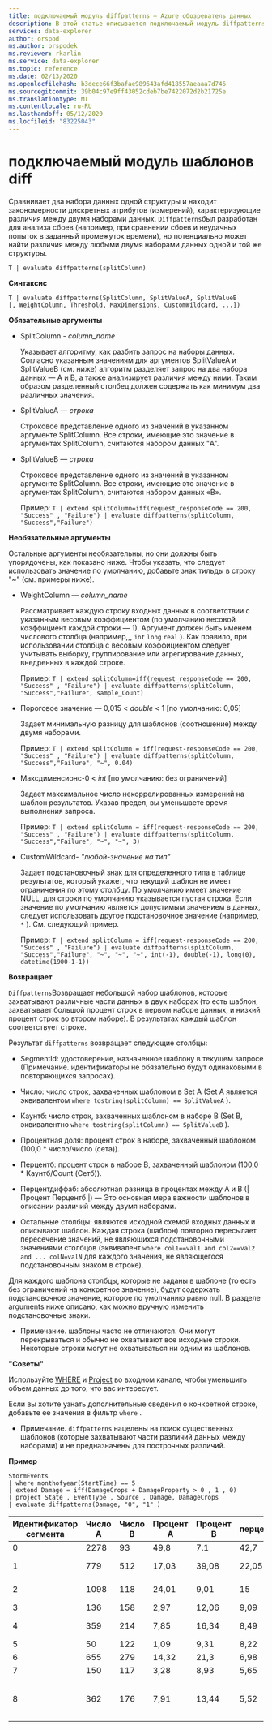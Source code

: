 ```yaml
---
title: подключаемый модуль diffpatterns — Azure обозреватель данных
description: В этой статье описывается подключаемый модуль diffpatterns в Azure обозреватель данных.
services: data-explorer
author: orspod
ms.author: orspodek
ms.reviewer: rkarlin
ms.service: data-explorer
ms.topic: reference
ms.date: 02/13/2020
ms.openlocfilehash: b3dece66f3bafae989643afd418557aeaaa7d746
ms.sourcegitcommit: 39b04c97e9ff43052cdeb7be7422072d2b21725e
ms.translationtype: MT
ms.contentlocale: ru-RU
ms.lasthandoff: 05/12/2020
ms.locfileid: "83225043"
---
```

# <a name="diff-patterns-plugin"></a>подключаемый модуль шаблонов diff

Сравнивает два набора данных одной структуры и находит закономерности дискретных атрибутов (измерений), характеризующие различия между двумя наборами данных.
 `Diffpatterns`был разработан для анализа сбоев (например, при сравнении сбоев и неудачных попыток в заданный промежуток времени), но потенциально может найти различия между любыми двумя наборами данных одной и той же структуры. 

```kusto
T | evaluate diffpatterns(splitColumn)
```


**Синтаксис**

`T | evaluate diffpatterns(SplitColumn, SplitValueA, SplitValueB [, WeightColumn, Threshold, MaxDimensions, CustomWildcard, ...])` 

**Обязательные аргументы**

* SplitColumn - *column_name*

    Указывает алгоритму, как разбить запрос на наборы данных. Согласно указанным значениям для аргументов SplitValueA и SplitValueB (см. ниже) алгоритм разделяет запрос на два набора данных — A и B, а также анализирует различия между ними. Таким образом разделенный столбец должен содержать как минимум два различных значения.

* SplitValueA — *строка*

    Строковое представление одного из значений в указанном аргументе SplitColumn. Все строки, имеющие это значение в аргументах SplitColumn, считаются набором данных "A".

* SplitValueB — *строка*

    Строковое представление одного из значений в указанном аргументе SplitColumn. Все строки, имеющие это значение в аргументах SplitColumn, считаются набором данных «B».

    Пример: `T | extend splitColumn=iff(request_responseCode == 200, "Success" , "Failure") | evaluate diffpatterns(splitColumn, "Success","Failure") `

**Необязательные аргументы**

Остальные аргументы необязательны, но они должны быть упорядочены, как показано ниже. Чтобы указать, что следует использовать значение по умолчанию, добавьте знак тильды в строку "~" (см. примеры ниже).

* WeightColumn — *column_name*

    Рассматривает каждую строку входных данных в соответствии с указанным весовым коэффициентом (по умолчанию весовой коэффициент каждой строки — 1). Аргумент должен быть именем числового столбца (например,,, `int` `long` `real` ).
    Как правило, при использовании столбца с весовым коэффициентом следует учитывать выборку, группирование или агрегирование данных, внедренных в каждой строке.
    
    Пример: `T | extend splitColumn=iff(request_responseCode == 200, "Success" , "Failure") | evaluate diffpatterns(splitColumn, "Success","Failure", sample_Count) `

* Пороговое значение — 0,015 < *double* < 1 [по умолчанию: 0,05]

    Задает минимальную разницу для шаблонов (соотношение) между двумя наборами.

    Пример: `T | extend splitColumn = iff(request-responseCode == 200, "Success" , "Failure") | evaluate diffpatterns(splitColumn, "Success","Failure", "~", 0.04)`

* Максдименсионс-0 < *int* [по умолчанию: без ограничений]

    Задает максимальное число некоррелированных измерений на шаблон результатов. Указав предел, вы уменьшаете время выполнения запроса.

    Пример: `T | extend splitColumn = iff(request-responseCode == 200, "Success" , "Failure") | evaluate diffpatterns(splitColumn, "Success","Failure", "~", "~", 3)`

* CustomWildcard- *"любой-значение на тип"*

    Задает подстановочный знак для определенного типа в таблице результатов, который укажет, что текущий шаблон не имеет ограничения по этому столбцу.
    По умолчанию имеет значение NULL, для строки по умолчанию указывается пустая строка. Если значение по умолчанию является допустимым значением в данных, следует использовать другое подстановочное значение (например, `*` ).
    См. следующий пример.

    Пример: `T | extend splitColumn = iff(request-responseCode == 200, "Success" , "Failure") | evaluate diffpatterns(splitColumn, "Success","Failure", "~", "~", "~", int(-1), double(-1), long(0), datetime(1900-1-1))`

**Возвращает**

`Diffpatterns`Возвращает небольшой набор шаблонов, которые захватывают различные части данных в двух наборах (то есть шаблон, захватывает большой процент строк в первом наборе данных, и низкий процент строк во втором наборе). В результатах каждый шаблон соответствует строке.

Результат `diffpatterns` возвращает следующие столбцы:

* SegmentId: удостоверение, назначенное шаблону в текущем запросе (Примечание. идентификаторы не обязательно будут одинаковыми в повторяющихся запросах).

* Число: число строк, захваченных шаблоном в Set A (Set A является эквивалентом `where tostring(splitColumn) == SplitValueA` ).

* Каунтб: число строк, захваченных шаблоном в наборе B (Set B, эквивалентно `where tostring(splitColumn) == SplitValueB` ).

* Процентная доля: процент строк в наборе, захваченный шаблоном (100,0 * число/число (сета)).

* Перцентб: процент строк в наборе B, захваченный шаблоном (100,0 * Каунтб/Count (Сетб)).

* Перцентдиффаб: абсолютная разница в процентах между A и B (| Процент Перцентб |) — Это основная мера важности шаблонов в описании различий между двумя наборами.

* Остальные столбцы: являются исходной схемой входных данных и описывают шаблон. Каждая строка (шаблон) повторно пересылает пересечение значений, не являющихся подстановочными значениями столбцов (эквивалент `where col1==val1 and col2==val2 and ... colN=valN` для каждого значения, не являющегося подстановочным знаком в строке).

Для каждого шаблона столбцы, которые не заданы в шаблоне (то есть без ограничений на конкретное значение), будут содержать подстановочное значение, которое по умолчанию равно null. В разделе arguments ниже описано, как можно вручную изменить подстановочные знаки.

* Примечание. шаблоны часто не отличаются. Они могут перекрываться и обычно не охватывают все исходные строки. Некоторые строки могут не охватываться ни одним из шаблонов.


**"Советы"**

Используйте [WHERE](./whereoperator.md) и [Project](./projectoperator.md) во входном канале, чтобы уменьшить объем данных до того, что вас интересует.

Если вы хотите узнать дополнительные сведения о конкретной строке, добавьте ее значения в фильтр `where` .

* Примечание. `diffpatterns` нацелены на поиск существенных шаблонов (которые захватывают части различий данных между наборами) и не предназначены для построчных различий.

**Пример**

<!-- csl: https://help.kusto.windows.net:443/Samples -->
```kusto
StormEvents 
| where monthofyear(StartTime) == 5
| extend Damage = iff(DamageCrops + DamageProperty > 0 , 1 , 0)
| project State , EventType , Source , Damage, DamageCrops
| evaluate diffpatterns(Damage, "0", "1" )
```

|Идентификатор сегмента|Число A|Число B|Процент A|Процент B|перцентдиффаб|State|EventType|Источник|DamageCrops|
|---|---|---|---|---|---|---|---|---|---|
|0|2278|93|49,8|7.1|42,7||Град||0|
|1|779|512|17,03|39,08|22,05||Шквалистый ветер|||
|2|1098|118|24,01|9,01|15|||Подготовленный корректировщик|0|
|3|136|158|2,97|12,06|9,09|||Газета||
|4|359|214|7,85|16,34|8,49||Внезапное наводнение|||
|5|50|122|1,09|9,31|8,22|Айова||||
|6|655|279|14,32|21,3|6,98|||Правоприменение||
|7|150|117|3,28|8,93|5,65||Наводнение|||
|8|362|176|7,91|13,44|5,52|||Специалист по управлению в чрезвычайных ситуациях||
